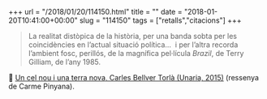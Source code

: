 +++
url = "/2018/01/20/114150.html"
title = ""
date = "2018-01-20T10:41:00+00:00"
slug = "114150"
tags = ["retalls","citacions"]
+++

> La realitat distòpica de la història, per una banda sobta per les coincidències en l’actual situació política…  i per l’altra recorda l’ambient fosc, perillós, de la magnífica pel·lícula *Brazil*, de Terry Gilliam, de l’any 1985.

📎 [Un cel nou i una terra nova, Carles Bellver Torlà (Unaria, 2015)](http://descriu.org/un-cel-nou-i-una-terra-nova-carles-bellver-torla-unaria-2015/) (ressenya de Carme Pinyana).


